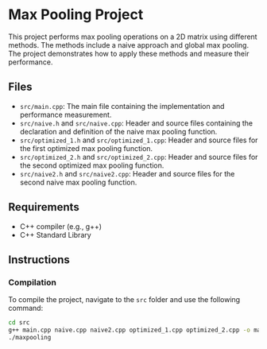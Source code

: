 # Max Pooling Project

This project performs max pooling operations on a 2D matrix using different methods. The methods include a naive approach and global max pooling. The project demonstrates how to apply these methods and measure their performance.

## Files

- `src/main.cpp`: The main file containing the implementation and performance measurement.
- `src/naive.h` and `src/naive.cpp`: Header and source files containing the declaration and definition of the naive max pooling function.
- `src/optimized_1.h` and `src/optimized_1.cpp`: Header and source files for the first optimized max pooling function.
- `src/optimized_2.h` and `src/optimized_2.cpp`: Header and source files for the second optimized max pooling function.
- `src/naive2.h` and `src/naive2.cpp`: Header and source files for the second naive max pooling function.

## Requirements

- C++ compiler (e.g., g++)
- C++ Standard Library

## Instructions

### Compilation

To compile the project, navigate to the `src` folder and use the following command:

```bash
cd src
g++ main.cpp naive.cpp naive2.cpp optimized_1.cpp optimized_2.cpp -o maxpooling
./maxpooling
```